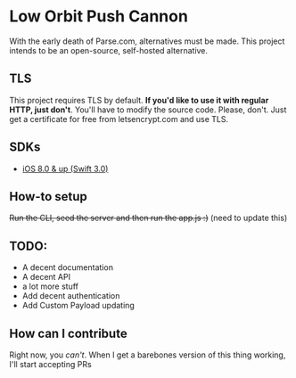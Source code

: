 # Low Orbit Push Cannon
With the early death of Parse.com, alternatives must be made.
This project intends to be an open-source, self-hosted alternative.

## TLS

This project requires TLS by default. **If you'd like to use it with regular HTTP, just don't**. You'll have to modify the source code. Please, don't. Just get a certificate for free from letsencrypt.com and use TLS.

## SDKs

- [iOS 8.0 & up (Swift 3.0)](https://github.com/rafaelc0sta/lopc_swift)

## How-to setup

~~Run the CLI, seed the server and then run the app.js :)~~
(need to update this)

## TODO:

- A decent documentation
- A decent API
- a lot more stuff
- Add decent authentication
- Add Custom Payload updating

## How can I contribute

Right now, you *can't*. When I get a barebones version of this thing working, I'll start
accepting PRs
